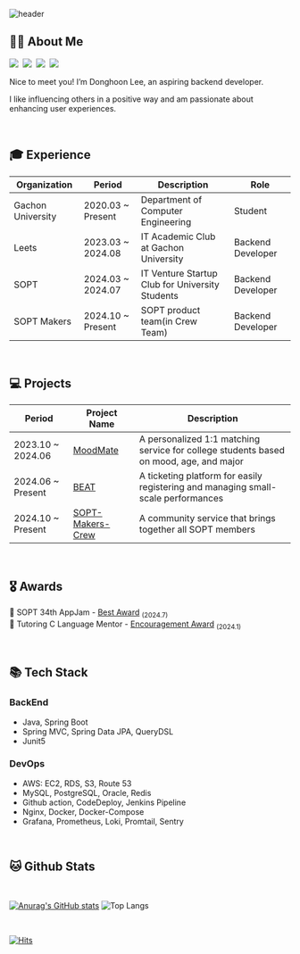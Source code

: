 <div align="left">

![header](https://capsule-render.vercel.app/api?type=waving&color=gradient&height=210&section=header&text=DongHoon%20Lee&fontColor=000000&fontSize=90&fontAlign=50&fontAlignY=32&desc=hoonyworld's%20Github%20Profile&descSize=25&descAlign=75&descAlignY=55)

## 🙋‍♂️ **About Me**
<p align="left">
  <a href="https://01codingjourney.tistory.com"><img src="https://img.shields.io/badge/Tistory-000000?style=flat-square&logo=Tistory&logoColor=white"></a>&nbsp
  <a href="https://cyclic-basket-9b5.notion.site/Hi-I-m-DongHoon-Lee-bf51731b253e45d585619df1d3ede4cd?pvs=4"><img src="https://img.shields.io/badge/Portfolio-000000?style=flat-square&logo=Notion&logoColor=white"/></a>&nbsp
  <a href="https://www.instagram.com/01dh_lee"><img src="https://img.shields.io/badge/Instagram-E4405F?style=flat-square&logo=Instagram&logoColor=white"/></a>&nbsp
  <a href="mailto:7ldh7@gachon.ac.kr"><img src="https://img.shields.io/badge/Gmail-EA4335?style=flat-square&logo=Gmail&logoColor=white"></a>
</p>
Nice to meet you! I’m Donghoon Lee, an aspiring backend developer. 

I like influencing others in a positive way and am passionate about enhancing user experiences.

<br/>

## 🎓 **Experience**


| Organization | Period | Description | Role |
| ----------------- | ----------------- | ----------------- | ----------------- |
| Gachon University | 2020.03 ~ Present | Department of Computer Engineering | Student |
| Leets | 2023.03 ~ 2024.08 | IT Academic Club at Gachon University | Backend Developer |
| SOPT | 2024.03 ~ 2024.07 | IT Venture Startup Club for University Students | Backend Developer |
| SOPT Makers | 2024.10 ~ Present | SOPT product team(in Crew Team) | Backend Developer |

<br/>

## 💻 Projects

| Period | Project Name | Description |
| ----------------- | ----------------- | ----------------- |
| 2023.10 ~ 2024.06 | <a href="https://github.com/Leets-Official/MoodMate-BE">MoodMate</a> | A personalized 1:1 matching service for college students based on mood, age, and major |
| 2024.06 ~ Present | <a href="https://github.com/TEAM-BEAT/BEAT-SERVER">BEAT</a> | A ticketing platform for easily registering and managing small-scale performances |
| 2024.10 ~ Present | <a href="https://github.com/sopt-makers/sopt-crew-backend">SOPT-Makers-Crew</a> | A community service that brings together all SOPT members |

<br/>

## 🎖️ Awards
🥈 SOPT 34th AppJam - <a href="https://cyclic-basket-9b5.notion.site/637106c4eb4448519accefc31a88b518?pvs=74">Best Award</a> <sub>(2024.7)</sub> </br>
🥉 Tutoring C Language Mentor - <a href="https://cyclic-basket-9b5.notion.site/6628fd1752cc4836a323d2ebba6de343?pvs=74">Encouragement Award</a> <sub>(2024.1)</sub>

<br/>

## 📚 Tech Stack 
### BackEnd
- Java, Spring Boot
- Spring MVC, Spring Data JPA, QueryDSL
- Junit5

### DevOps
- AWS: EC2, RDS, S3, Route 53
- MySQL, PostgreSQL, Oracle, Redis
- Github action, CodeDeploy, Jenkins Pipeline
- Nginx, Docker, Docker-Compose
- Grafana, Prometheus, Loki, Promtail, Sentry

<br/>

## 🐱 Github Stats
<br>

[![Anurag's GitHub stats](https://github-readme-stats.vercel.app/api?username=hoonyworld&hide_title=true&show_icons=true&include_all_commits=true&disable_animations=true&theme=vue)](https://github.com/anuraghazra/github-readme-stats) 
![Top Langs](https://github-readme-stats.vercel.app/api/top-langs/?username=hoonyworld&layout=compact)

<br>

[![Hits](https://hits.seeyoufarm.com/api/count/incr/badge.svg?url=https%3A%2F%2Fgithub.com%2Fhoonyworld&count_bg=%23E9CEC4&title_bg=%23D992E3&icon=&icon_color=%23E7E7E7&title=hits&edge_flat=false)](https://hits.seeyoufarm.com)

</div>

